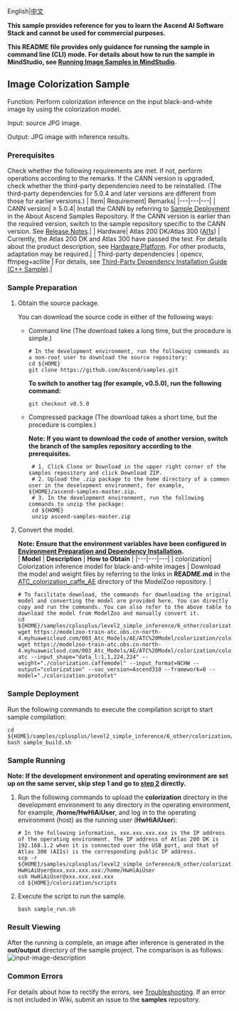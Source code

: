 English|[中文](README_CN.md)

**This sample provides reference for you to learn the Ascend AI Software Stack and cannot be used for commercial purposes.**

**This README file provides only guidance for running the sample in command line (CLI) mode. For details about how to run the sample in MindStudio, see [Running Image Samples in MindStudio](https://github.com/Ascend/samples/wikis/Mindstudio%E8%BF%90%E8%A1%8C%E5%9B%BE%E7%89%87%E6%A0%B7%E4%BE%8B?sort_id=3164874).**

## Image Colorization Sample
Function: Perform colorization inference on the input black-and-white image by using the colorization model.   

Input: source JPG image.   

Output: JPG image with inference results.

### Prerequisites
Check whether the following requirements are met. If not, perform operations according to the remarks. If the CANN version is upgraded, check whether the third-party dependencies need to be reinstalled. (The third-party dependencies for 5.0.4 and later versions are different from those for earlier versions.)
| Item| Requirement| Remarks|
|---|---|---|
| CANN version| ≥ 5.0.4| Install the CANN by referring to [Sample Deployment](https://github.com/Ascend/samples#%E5%AE%89%E8%A3%85) in the About Ascend Samples Repository. If the CANN version is earlier than the required version, switch to the sample repository specific to the CANN version. See [Release Notes](https://github.com/Ascend/samples/blob/master/README.md).|
| Hardware| Atlas 200 DK/Atlas 300 ([AI1s](https://support.huaweicloud.com/en-us/productdesc-ecs/ecs_01_0047.html#ecs_01_0047__section78423209366)) | Currently, the Atlas 200 DK and Atlas 300 have passed the test. For details about the product description, see [Hardware Platform](https://ascend.huawei.com/en/#/hardware/product). For other products, adaptation may be required.|
| Third-party dependencies | opencv, ffmpeg+acllite | For details, see [Third-Party Dependency Installation Guide (C++ Sample)](../../../environment).|

### Sample Preparation

1. Obtain the source package.

   You can download the source code in either of the following ways:  
    - Command line (The download takes a long time, but the procedure is simple.)
       ```    
       # In the development environment, run the following commands as a non-root user to download the source repository:   
       cd ${HOME}     
       git clone https://github.com/Ascend/samples.git
       ```
       **To switch to another tag (for example, v0.5.0), run the following command:**
       ```
       git checkout v0.5.0
       ```
       
    - Compressed package (The download takes a short time, but the procedure is complex.)  
      
       **Note: If you want to download the code of another version, switch the branch of the samples repository according to the prerequisites.**  
       
       ``` 
        # 1. Click Clone or Download in the upper right corner of the samples repository and click Download ZIP.   
        # 2. Upload the .zip package to the home directory of a common user in the development environment, for example, ${HOME}/ascend-samples-master.zip.    
        # 3. In the development environment, run the following commands to unzip the package:    
        cd ${HOME}    
        unzip ascend-samples-master.zip
       ```
2. Convert the model.

    **Note: Ensure that the environment variables have been configured in [Environment Preparation and Dependency Installation](../../../environment).**   
    | **Model** | **Description** | **How to Obtain** |
    |---|---|---|
    | colorization| Colorization inference model for black-and-white images  | Download the model and weight files by referring to the links in **README.md** in the [ATC_colorization_caffe_AE](https://github.com/Ascend/ModelZoo-TensorFlow/tree/master/TensorFlow/contrib/cv/colorization/ATC_colorization_caffe_AE) directory of the ModelZoo repository. |
    ```
    # To facilitate download, the commands for downloading the original model and converting the model are provided here. You can directly copy and run the commands. You can also refer to the above table to download the model from ModelZoo and manually convert it.    
    cd ${HOME}/samples/cplusplus/level2_simple_inference/6_other/colorization/model     
    wget https://modelzoo-train-atc.obs.cn-north-4.myhuaweicloud.com/003_Atc_Models/AE/ATC%20Model/colorization/colorization.prototxt    
    wget https://modelzoo-train-atc.obs.cn-north-4.myhuaweicloud.com/003_Atc_Models/AE/ATC%20Model/colorization/colorization.caffemodel    
    atc --input_shape="data_l:1,1,224,224" --weight="./colorization.caffemodel" --input_format=NCHW --output="colorization" --soc_version=Ascend310 --framework=0 --model="./colorization.prototxt"
    ```

### Sample Deployment
Run the following commands to execute the compilation script to start sample compilation:  
```
cd ${HOME}/samples/cplusplus/level2_simple_inference/6_other/colorization/scripts    
bash sample_build.sh
```

### Sample Running
**Note: If the development environment and operating environment are set up on the same server, skip step 1 and go to [step 2](#step_2) directly.**  

1. Run the following commands to upload the **colorization** directory in the development environment to any directory in the operating environment, for example, **/home/HwHiAiUser**, and log in to the operating environment (host) as the running user (**HwHiAiUser**):   
    ```
    # In the following information, xxx.xxx.xxx.xxx is the IP address of the operating environment. The IP address of Atlas 200 DK is 192.168.1.2 when it is connected over the USB port, and that of Atlas 300 (AI1s) is the corresponding public IP address.
    scp -r ${HOME}/samples/cplusplus/level2_simple_inference/6_other/colorization HwHiAiUser@xxx.xxx.xxx.xxx:/home/HwHiAiUser    
    ssh HwHiAiUser@xxx.xxx.xxx.xxx     
    cd ${HOME}/colorization/scripts
    ```

2. <a name="step_2"></a>Execute the script to run the sample.        
    ```
    bash sample_run.sh
    ```

### Result Viewing
After the running is complete, an image after inference is generated in the **out/output** directory of the sample project. The comparison is as follows:
![input-image-description](https://images.gitee.com/uploads/images/2021/1026/171727_a878026c_5400693.png)

### Common Errors
For details about how to rectify the errors, see [Troubleshooting](https://github.com/Ascend/samples/wikis/%E5%B8%B8%E8%A7%81%E9%97%AE%E9%A2%98%E5%AE%9A%E4%BD%8D/%E4%BB%8B%E7%BB%8D). If an error is not included in Wiki, submit an issue to the **samples** repository.
